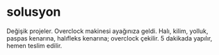 # solusyon
Değişik projeler.
Overclock makinesi ayağınıza geldi.
Halı, kilim, yolluk, paspas kenarına, halıfleks kenarına; overclock çekilir. 
5 dakikada yapılır, hemen teslim edilir.
